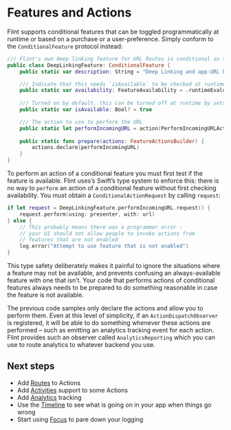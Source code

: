 # Features and Actions

Flint supports conditional features that can be toggled programmatically at runtime or based on a purchase or a user-preference. Simply conform to the `ConditionalFeature` protocol instead:

```swift
/// Flint's own deep linking feature for URL Routes is conditional so that you can disable it if you don't want it.
public class DeepLinkingFeature: ConditionalFeature {
    public static var description: String = "Deep Linking and app-URL handling"

    /// Indicate that this needs `isAvailable` to be checked at runtime
    public static var availability: FeatureAvailability = .runtimeEvaluated
    
    /// Turned on by default, this can be turned off at runtime by setting it to `false`
    public static var isAvailable: Bool? = true

    /// The action to use to perform the URL
    public static let performIncomingURL = action(PerformIncomingURLAction.self)
    
    public static func prepare(actions: FeatureActionsBuilder) {
        actions.declare(performIncomingURL)
    }
}
```

To perform an action of a conditional feature you must first test if the feature is available. Flint uses’s Swift’s type system to enforce this: there is no way to `perform` an action of a conditional feature without first checking availability. You must obtain a `ConditionalActionRequest` by calling `request`:

```swift
if let request = DeepLinkingFeature.performIncomingURL.request() {
    request.perform(using: presenter, with: url)
} else {
    // This probably means there was a programmer error - 
    // your UI should not allow people to invoke actions from
    // features that are not enabled
    log.error("Attempt to use feature that is not enabled")
}
```

This type safety deliberately makes it painful to ignore the situations where a feature may not be available, and prevents confusing an always-available feature with one that isn’t. Your code that performs actions of conditional features always needs to be prepared to do something reasonable in case the feature is not available.

The previous code samples only declare the actions and allow you to perform them. Even at this level of simplicity, if an `ActionDispatchObserver` is registered, it will be able to do something whenever these actions are performed – such as emitting an analytics tracking event for each action. Flint provides such an observer called `AnalyticsReporting` which you can use to route analytics to whatever backend you use.

## Next steps

* Add [Routes](routes.md) to Actions
* Add [Activities](activities.md) support to some Actions
* Add [Analytics](analytics.md) tracking
* Use the [Timeline](timeline.md) to see what is going on in your app when things go wrong
* Start using [Focus](focus.md) to pare down your logging